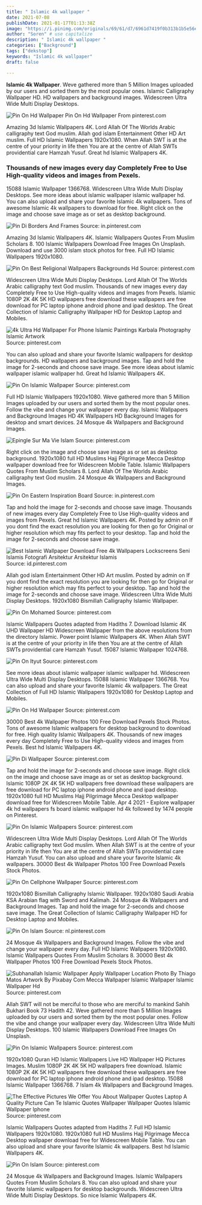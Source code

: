 ```yaml
---
title: " Islamic 4k wallpaper "
date: 2021-07-08
publishDate: 2021-01-17T01:13:38Z
image: "https://i.pinimg.com/originals/69/61/d7/6961d7419f0b313b1b5e56e8b69592c7.jpg"
author: "Soren" # use capitalize
description: " Islamic 4k wallpaper "
categories: ["Background"]
tags: ["dekstop"]
keywords: "Islamic 4k wallpaper"
draft: false

---
```



**Islamic 4k Wallpaper**. Weve gathered more than 5 Million Images uploaded by our users and sorted them by the most popular ones. Islamic Calligraphy Wallpaper HD. HD wallpapers and background images. Widescreen Ultra Wide Multi Display Desktops.

![Pin On Hd Wallpaper](https://i.pinimg.com/originals/52/7d/9a/527d9a595fe161b2cf87f659945b07ca.jpg "Pin On Hd Wallpaper")
Pin On Hd Wallpaper From pinterest.com


Amazing 3d Islamic Wallpapers 4K. Lord Allah Of The Worlds Arabic calligraphy text God muslim. Allah god islam Entertainment Other HD Art muslim. Full HD Islamic Wallpapers 1920x1080. When Allah SWT is at the centre of your priority in life then You are at the centre of Allah SWTs providential care Hamzah Yusuf. Great hd Islamic Wallpapers 4K.

### Thousands of new images every day Completely Free to Use High-quality videos and images from Pexels.

15088 Islamic Wallpaper 1366768. Widescreen Ultra Wide Multi Display Desktops. See more ideas about islamic wallpaper islamic wallpaper hd. You can also upload and share your favorite Islamic 4k wallpapers. Tons of awesome Islamic 4k wallpapers to download for free. Right click on the image and choose save image as or set as desktop background.


![Pin Di Borders And Frames](https://i.pinimg.com/originals/44/da/35/44da35d97fee2e38a20c2bac3ad47a03.jpg "Pin Di Borders And Frames")
Source: in.pinterest.com

Amazing 3d Islamic Wallpapers 4K. Islamic Wallpapers Quotes From Muslim Scholars 8. 100 Islamic Wallpapers Download Free Images On Unsplash. Download and use 3000 islam stock photos for free. Full HD Islamic Wallpapers 1920x1080.

![Pin On Best Religional Wallpapers Backgrounds Hd](https://i.pinimg.com/originals/a4/b6/d0/a4b6d06f2c6a24b03ac3dd99f96a87f7.jpg "Pin On Best Religional Wallpapers Backgrounds Hd")
Source: pinterest.com

Widescreen Ultra Wide Multi Display Desktops. Lord Allah Of The Worlds Arabic calligraphy text God muslim. Thousands of new images every day Completely Free to Use High-quality videos and images from Pexels. Islamic 1080P 2K 4K 5K HD wallpapers free download these wallpapers are free download for PC laptop iphone android phone and ipad desktop. The Great Collection of Islamic Calligraphy Wallpaper HD for Desktop Laptop and Mobiles.

![4k Ultra Hd Wallpaper For Phone Islamic Paintings Karbala Photography Islamic Artwork](https://i.pinimg.com/736x/57/7b/03/577b0326995b3ecf4c894c024bfe4827.jpg "4k Ultra Hd Wallpaper For Phone Islamic Paintings Karbala Photography Islamic Artwork")
Source: pinterest.com

You can also upload and share your favorite Islamic wallpapers for desktop backgrounds. HD wallpapers and background images. Tap and hold the image for 2-seconds and choose save image. See more ideas about islamic wallpaper islamic wallpaper hd. Great hd Islamic Wallpapers 4K.

![Pin On Islamic Wallpaper](https://i.pinimg.com/736x/cc/9b/79/cc9b797e7e7f80dce1f6a4c004aae145.jpg "Pin On Islamic Wallpaper")
Source: pinterest.com

Full HD Islamic Wallpapers 1920x1080. Weve gathered more than 5 Million Images uploaded by our users and sorted them by the most popular ones. Follow the vibe and change your wallpaper every day. Islamic Wallpapers and Background Images HD 4K Wallpapers HD Background Images for desktop and smart devices. 24 Mosque 4k Wallpapers and Background Images.

![Epingle Sur Ma Vie Islam](https://i.pinimg.com/originals/67/fd/0c/67fd0c4107943a8525ae282557480a73.jpg "Epingle Sur Ma Vie Islam")
Source: pinterest.com

Right click on the image and choose save image as or set as desktop background. 1920x1080 full HD Muslims Hajj Pilgrimage Mecca Desktop wallpaper download free for Widescreen Mobile Table. Islamic Wallpapers Quotes From Muslim Scholars 8. Lord Allah Of The Worlds Arabic calligraphy text God muslim. 24 Mosque 4k Wallpapers and Background Images.

![Pin On Eastern Inspiration Board](https://i.pinimg.com/originals/30/0f/b4/300fb4a51426c130c86b576c0901c0f0.jpg "Pin On Eastern Inspiration Board")
Source: in.pinterest.com

Tap and hold the image for 2-seconds and choose save image. Thousands of new images every day Completely Free to Use High-quality videos and images from Pexels. Great hd Islamic Wallpapers 4K. Posted by admin on If you dont find the exact resolution you are looking for then go for Original or higher resolution which may fits perfect to your desktop. Tap and hold the image for 2-seconds and choose save image.

![Best Islamic Wallpaper Download Free 4k Wallpapers Lockscreens Seni Islamis Fotografi Arsitektur Arsitektur Islamis](https://i.pinimg.com/originals/d2/38/83/d23883ff8229fb44b45eab6a43c1f420.jpg "Best Islamic Wallpaper Download Free 4k Wallpapers Lockscreens Seni Islamis Fotografi Arsitektur Arsitektur Islamis")
Source: id.pinterest.com

Allah god islam Entertainment Other HD Art muslim. Posted by admin on If you dont find the exact resolution you are looking for then go for Original or higher resolution which may fits perfect to your desktop. Tap and hold the image for 2-seconds and choose save image. Widescreen Ultra Wide Multi Display Desktops. 1920x1080 Bismillah Calligraphy Islamic Wallpaper.

![Pin On Mohamed](https://i.pinimg.com/originals/ff/f4/74/fff4748788350a9c2361f0d2908574d5.jpg "Pin On Mohamed")
Source: pinterest.com

Islamic Wallpapers Quotes adapted from Hadiths 7. Download Islamic 4K UHD Wallpaper HD Widescreen Wallpaper from the above resolutions from the directory Islamic. Power point Islamic Wallpapers 4K. When Allah SWT is at the centre of your priority in life then You are at the centre of Allah SWTs providential care Hamzah Yusuf. 15087 Islamic Wallpaper 1024768.

![Pin On Ityut](https://i.pinimg.com/originals/ff/0d/95/ff0d959adaed3efefd7fd08de96deccd.jpg "Pin On Ityut")
Source: pinterest.com

See more ideas about islamic wallpaper islamic wallpaper hd. Widescreen Ultra Wide Multi Display Desktops. 15088 Islamic Wallpaper 1366768. You can also upload and share your favorite Islamic 4k wallpapers. The Great Collection of Full HD Islamic Wallpapers 1920x1080 for Desktop Laptop and Mobiles.

![Pin On Hd Wallpaper](https://i.pinimg.com/originals/52/7d/9a/527d9a595fe161b2cf87f659945b07ca.jpg "Pin On Hd Wallpaper")
Source: pinterest.com

30000 Best 4k Wallpaper Photos 100 Free Download Pexels Stock Photos. Tons of awesome Islamic wallpapers for desktop background to download for free. High quality Islamic Wallpapers 4K. Thousands of new images every day Completely Free to Use High-quality videos and images from Pexels. Best hd Islamic Wallpapers 4K.

![Pin Di Wallpaper](https://i.pinimg.com/originals/f2/7f/89/f27f89d5538542488997736a278a4796.jpg "Pin Di Wallpaper")
Source: pinterest.com

Tap and hold the image for 2-seconds and choose save image. Right click on the image and choose save image as or set as desktop background. Islamic 1080P 2K 4K 5K HD wallpapers free download these wallpapers are free download for PC laptop iphone android phone and ipad desktop. 1920x1080 full HD Muslims Hajj Pilgrimage Mecca Desktop wallpaper download free for Widescreen Mobile Table. Apr 4 2021 - Explore wallpaper 4k hd wallpapers fs board islamic wallpaper hd 4k followed by 1474 people on Pinterest.

![Pin On Islamic Wallpapers](https://i.pinimg.com/originals/44/76/25/447625731bcb5ce2685a3cd1d1b4b5d5.jpg "Pin On Islamic Wallpapers")
Source: pinterest.com

Widescreen Ultra Wide Multi Display Desktops. Lord Allah Of The Worlds Arabic calligraphy text God muslim. When Allah SWT is at the centre of your priority in life then You are at the centre of Allah SWTs providential care Hamzah Yusuf. You can also upload and share your favorite Islamic 4k wallpapers. 30000 Best 4k Wallpaper Photos 100 Free Download Pexels Stock Photos.

![Pin On Cellphone Wallpaper](https://i.pinimg.com/originals/25/33/de/2533de5ca7214fe6e7fa5c17032761b7.jpg "Pin On Cellphone Wallpaper")
Source: pinterest.com

1920x1080 Bismillah Calligraphy Islamic Wallpaper. 1920x1080 Saudi Arabia KSA Arabian flag with Sword and Kalimah. 24 Mosque 4k Wallpapers and Background Images. Tap and hold the image for 2-seconds and choose save image. The Great Collection of Islamic Calligraphy Wallpaper HD for Desktop Laptop and Mobiles.

![Pin On Islam](https://i.pinimg.com/originals/6e/b7/8f/6eb78f0fbbd99c5092d1be0b91b2deba.jpg "Pin On Islam")
Source: nl.pinterest.com

24 Mosque 4k Wallpapers and Background Images. Follow the vibe and change your wallpaper every day. Full HD Islamic Wallpapers 1920x1080. Islamic Wallpapers Quotes From Muslim Scholars 8. 30000 Best 4k Wallpaper Photos 100 Free Download Pexels Stock Photos.

![Subhanallah Islamic Wallpaper Apply Wallpaper Location Photo By Thiago Matos Artwork By Pixabay Com Mecca Wallpaper Islamic Wallpaper Islamic Wallpaper Hd](https://i.pinimg.com/originals/18/6a/b5/186ab56dddec42e4b1cab49157cf29cc.jpg "Subhanallah Islamic Wallpaper Apply Wallpaper Location Photo By Thiago Matos Artwork By Pixabay Com Mecca Wallpaper Islamic Wallpaper Islamic Wallpaper Hd")
Source: pinterest.com

Allah SWT will not be merciful to those who are merciful to mankind Sahih Bukhari Book 73 Hadith 42. Weve gathered more than 5 Million Images uploaded by our users and sorted them by the most popular ones. Follow the vibe and change your wallpaper every day. Widescreen Ultra Wide Multi Display Desktops. 100 Islamic Wallpapers Download Free Images On Unsplash.

![Pin On Islamic Wallpapers](https://i.pinimg.com/originals/48/17/d1/4817d1921af937e99497cb5331fb3e6a.jpg "Pin On Islamic Wallpapers")
Source: pinterest.com

1920x1080 Quran HD Islamic Wallpapers Live HD Wallpaper HQ Pictures Images. Muslim 1080P 2K 4K 5K HD wallpapers free download. Islamic 1080P 2K 4K 5K HD wallpapers free download these wallpapers are free download for PC laptop iphone android phone and ipad desktop. 15088 Islamic Wallpaper 1366768. 7 Islam 4k Wallpapers and Background Images.

![The Effective Pictures We Offer You About Wallpaper Quotes Laptop A Quality Picture Can Te Islamic Quotes Wallpaper Wallpaper Quotes Islamic Wallpaper Iphone](https://i.pinimg.com/originals/48/ba/7d/48ba7d89e9fd407d6bd810c5697d3fbc.jpg "The Effective Pictures We Offer You About Wallpaper Quotes Laptop A Quality Picture Can Te Islamic Quotes Wallpaper Wallpaper Quotes Islamic Wallpaper Iphone")
Source: pinterest.com

Islamic Wallpapers Quotes adapted from Hadiths 7. Full HD Islamic Wallpapers 1920x1080. 1920x1080 full HD Muslims Hajj Pilgrimage Mecca Desktop wallpaper download free for Widescreen Mobile Table. You can also upload and share your favorite Islamic 4k wallpapers. Best hd Islamic Wallpapers 4K.

![Pin On Islam](https://i.pinimg.com/originals/69/61/d7/6961d7419f0b313b1b5e56e8b69592c7.jpg "Pin On Islam")
Source: pinterest.com

24 Mosque 4k Wallpapers and Background Images. Islamic Wallpapers Quotes From Muslim Scholars 8. You can also upload and share your favorite Islamic wallpapers for desktop backgrounds. Widescreen Ultra Wide Multi Display Desktops. So nice Islamic Wallpapers 4K.

